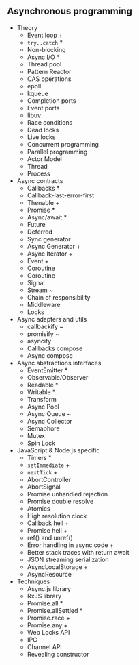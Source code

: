 ## Asynchronous programming

- Theory
  - Event loop +
  - `try..catch` *
  - Non-blocking
  - Async I/O *
  - Thread pool
  - Pattern Reactor
  - CAS operations
  - epoll
  - kqueue
  - Completion ports
  - Event ports
  - libuv
  - Race conditions
  - Dead locks
  - Live locks
  - Concurrent programming
  - Parallel programming
  - Actor Model
  - Thread
  - Process
- Async contracts
  - Callbacks *
  - Callback-last-error-first
  - Thenable +
  - Promise * 
  - Async/await *
  - Future
  - Deferred
  - Sync generator
  - Async Generator +
  - Async Iterator +
  - Event +
  - Coroutine
  - Goroutine
  - Signal
  - Stream ~
  - Chain of responsibility
  - Middleware
  - Locks
- Async adapters and utils
  - callbackify ~
  - promisify ~
  - asyncify
  - Callbacks compose
  - Async compose
- Async abstractions interfaces
  - EventEmitter *
  - Observable/Observer
  - Readable *
  - Writable *
  - Transform
  - Async Pool
  - Async Queue ~
  - Async Collector
  - Semaphore
  - Mutex
  - Spin Lock
- JavaScript & Node.js specific
  - Timers *
  - `setImmediate` +
  - `nextTick` +
  - AbortController
  - AbortSignal
  - Promise unhandled rejection
  - Promise double resolve
  - Atomics
  - High resolution clock
  - Callback hell +
  - Promise hell +
  - ref() and unref()
  - Error handling in async code +
  - Better stack traces with return await
  - JSON streaming serialization
  - AsyncLocalStorage +
  - AsyncResource
- Techniques
  - Async.js library
  - RxJS library
  - Promise.all *
  - Promise.allSettled *
  - Promise.race +
  - Promise.any +
  - Web Locks API
  - IPC
  - Channel API
  - Revealing constructor
